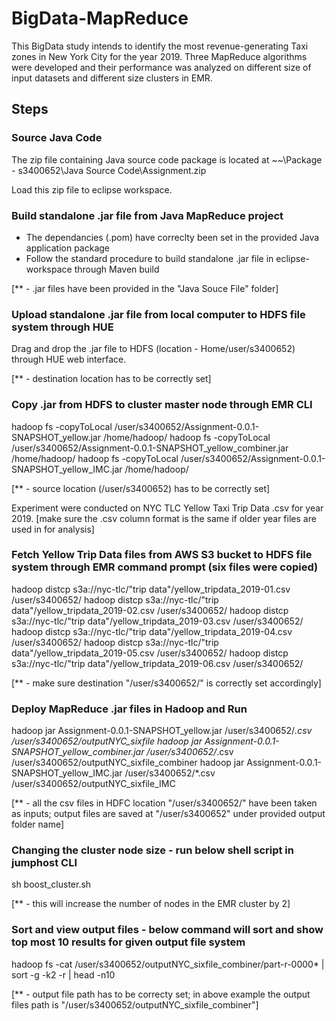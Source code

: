 # BigData-MapReduce
This BigData study intends to identify the most revenue-generating Taxi zones in New York City for the year 2019. Three MapReduce algorithms were developed and their performance was analyzed on different size of input datasets and different size clusters in EMR.

## Steps
### Source Java Code
The zip file containing Java source code package is located at
~~\Package - s3400652\Java Source Code\Assignment.zip

Load this zip file to eclipse workspace.

### Build standalone .jar file from Java MapReduce project
- The dependancies (.pom) have correclty been set in the provided Java application package
- Follow the standard procedure to build standalone .jar file in eclipse-workspace through Maven build

[** - .jar files have been provided in the "Java Souce File" folder]


### Upload standalone .jar file from local computer to HDFS file system through HUE

Drag and drop the .jar file to HDFS (location - Home/user/s3400652) through HUE web interface.

[** - destination location has to be correctly set]


### Copy .jar from HDFS to cluster master node through EMR CLI

hadoop fs -copyToLocal /user/s3400652/Assignment-0.0.1-SNAPSHOT_yellow.jar /home/hadoop/
hadoop fs -copyToLocal /user/s3400652/Assignment-0.0.1-SNAPSHOT_yellow_combiner.jar /home/hadoop/
hadoop fs -copyToLocal /user/s3400652/Assignment-0.0.1-SNAPSHOT_yellow_IMC.jar /home/hadoop/

[** - source location (/user/s3400652) has to be correctly set]

Experiment were conducted on NYC TLC Yellow Taxi Trip Data .csv for year 2019. [make sure the .csv column format is the same if older year files 
are used in for analysis]

### Fetch Yellow Trip Data files from AWS S3 bucket to HDFS file system through EMR command prompt (six files were copied)

hadoop distcp s3a://nyc-tlc/"trip data"/yellow_tripdata_2019-01.csv /user/s3400652/
hadoop distcp s3a://nyc-tlc/"trip data"/yellow_tripdata_2019-02.csv /user/s3400652/
hadoop distcp s3a://nyc-tlc/"trip data"/yellow_tripdata_2019-03.csv /user/s3400652/
hadoop distcp s3a://nyc-tlc/"trip data"/yellow_tripdata_2019-04.csv /user/s3400652/
hadoop distcp s3a://nyc-tlc/"trip data"/yellow_tripdata_2019-05.csv /user/s3400652/
hadoop distcp s3a://nyc-tlc/"trip data"/yellow_tripdata_2019-06.csv /user/s3400652/

[** - make sure destination "/user/s3400652/" is correctly set accordingly]

### Deploy MapReduce .jar files in Hadoop and Run

hadoop jar Assignment-0.0.1-SNAPSHOT_yellow.jar /user/s3400652/*.csv /user/s3400652/outputNYC_sixfile
hadoop jar Assignment-0.0.1-SNAPSHOT_yellow_combiner.jar /user/s3400652/*.csv /user/s3400652/outputNYC_sixfile_combiner
hadoop jar Assignment-0.0.1-SNAPSHOT_yellow_IMC.jar /user/s3400652/*.csv /user/s3400652/outputNYC_sixfile_IMC

[** - all the csv files in HDFC location "/user/s3400652/" have been taken as inputs; output files are saved at "/user/s3400652"
under provided output folder name]


### Changing the cluster node size - run below shell script in jumphost CLI

sh  boost_cluster.sh

[** - this will increase the number of nodes in the EMR cluster by 2]


### Sort and view output files - below command will sort and show top most 10 results for given output file system

hadoop fs -cat /user/s3400652/outputNYC_sixfile_combiner/part-r-0000* | sort -g -k2 -r | head -n10

[** - output file path has to be correcty set; in above example the output files path is "/user/s3400652/outputNYC_sixfile_combiner"]




